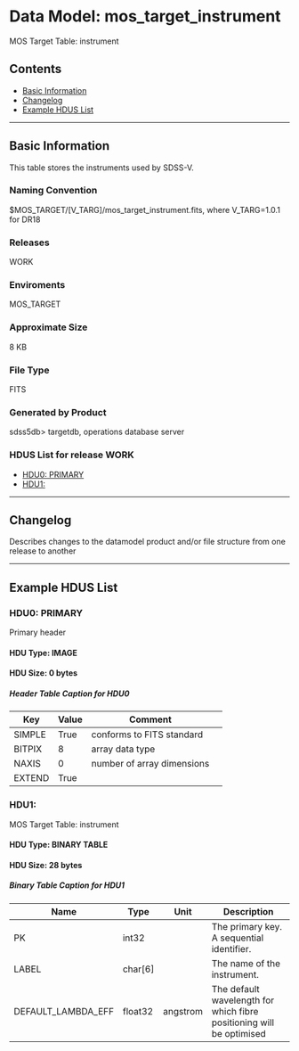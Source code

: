 # Data Model: mos_target_instrument


MOS Target Table: instrument


## Contents
- [Basic Information](#basic-information)
- [Changelog](#changelog)
- [Example HDUS List](#example-hdus-list)

---

## Basic Information
This table stores the instruments used by SDSS-V.

### Naming Convention
$MOS_TARGET/[V_TARG]/mos_target_instrument.fits, where V_TARG=1.0.1 for DR18

### Releases
WORK

### Enviroments
MOS_TARGET

### Approximate Size
8 KB

### File Type
FITS

### Generated by Product
sdss5db> targetdb, operations database server

### HDUS List for release WORK
  - [HDU0: PRIMARY](#hdu0-primary)
  - [HDU1: ](#hdu1-)

---

## Changelog
Describes changes to the datamodel product and/or file structure from one release to another

---
## Example HDUS List

### HDU0: PRIMARY
Primary header

#### HDU Type: IMAGE
#### HDU Size:  0 bytes

##### Header Table Caption for HDU0
Key | Value | Comment | |
| --- | --- | --- | --- |
| SIMPLE | True | conforms to FITS standard |
| BITPIX | 8 | array data type |
| NAXIS | 0 | number of array dimensions |
| EXTEND | True |  |



### HDU1: 
MOS Target Table: instrument

#### HDU Type: BINARY TABLE
#### HDU Size:  28 bytes

##### Binary Table Caption for HDU1
Name | Type | Unit | Description |
| --- | --- | --- | --- |
 | PK | int32 |  | The primary key. A sequential identifier. |
 | LABEL | char[6] |  | The name of the instrument. |
 | DEFAULT_LAMBDA_EFF | float32 | angstrom | The default wavelength for which fibre positioning will be optimised |


